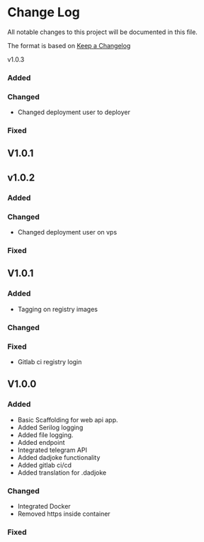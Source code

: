 # Change Log
All notable changes to this project will be documented in this file.
 
The format is based on [Keep a Changelog](http://keepachangelog.com/)

v1.0.3
### Added
### Changed
- Changed deployment user to deployer
### Fixed
## V1.0.1

## v1.0.2
 
### Added
### Changed
- Changed deployment user on vps
### Fixed
## V1.0.1
 
### Added
- Tagging on registry images
### Changed
### Fixed
- Gitlab ci registry login

## V1.0.0
 
### Added
- Basic Scaffolding for web api app.
- Added Serilog logging
- Added file logging.
- Added endpoint
- Integrated telegram API
- Added dadjoke functionality
- Added gitlab ci/cd
- Added translation for .dadjoke
### Changed
 - Integrated Docker
 - Removed https inside container
### Fixed